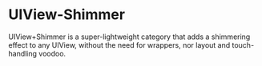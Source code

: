 UIView-Shimmer
==============

UIView+Shimmer is a super-lightweight category that adds a shimmering effect to any UIView, without the need for wrappers, nor layout and touch-handling voodoo.
